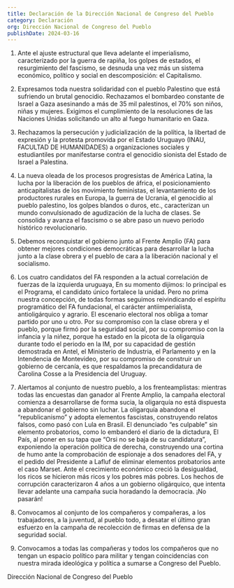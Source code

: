 ```yaml
---
title: Declaración de la Dirección Nacional de Congreso del Pueblo
category: Declaración
org: Dirección Nacional de Congreso del Pueblo
publishDate: 2024-03-16
---
```


1. Ante el ajuste estructural que lleva adelante el imperialismo, caracterizado por la guerra de rapiña, los golpes de estados, el resurgimiento del fascismo, se desnuda una vez más un sistema económico, político y social en descomposición: el Capitalismo.

2. Expresamos toda nuestra solidaridad con el pueblo Palestino que está sufriendo un brutal genocidio. Rechazamos el bombardeo constante de Israel a Gaza asesinando a más de 35 mil palestinos, el 70% son niños, niñas y mujeres. Exigimos el cumplimiento de la resoluciones de las Naciones Unidas solicitando un alto al fuego humanitario en Gaza.

3. Rechazamos la persecución y judicialización de la política, la libertad de expresión y la protesta promovida por el Estado Uruguayo (INAU, FACULTAD DE HUMANIDADES) a organizaciones sociales y estudiantiles por manifestarse contra el genocidio sionista del Estado de Israel a Palestina.

4. La nueva oleada de los procesos progresistas de América Latina, la lucha por la liberación de los pueblos de áfrica, el posicionamiento anticapitalistas de los movimiento feministas, el levantamiento de los productores rurales en Europa, la guerra de Ucrania, el genocidio al pueblo palestino, los golpes blandos o duros, etc., caracterizan un mundo convulsionado de agudización de la lucha de clases. Se consolida y avanza el fascismo o se abre paso un nuevo periodo histórico revolucionario.

5. Debemos reconquistar el gobierno junto al Frente Amplio (FA) para obtener mejores condiciones democráticas para desarrollar la lucha junto a la clase obrera y el pueblo de cara a la liberación nacional y el socialismo.

6. Los cuatro candidatos del FA responden a la actual correlación de fuerzas de la izquierda uruguaya, En su momento dijimos: lo principal es el Programa, el candidato único fortalece la unidad. Pero no prima nuestra concepción, de todas formas seguimos reivindicando el espíritu programático del FA fundacional, el carácter antiimperialista, antioligárquico y agrario. El escenario electoral nos obliga a tomar partido por uno u otro. Por su compromiso con la clase obrera y el pueblo, porque firmó por la seguridad social, por su compromiso con la infancia y la niñez, porque ha estado en la picota de la oligarquía durante todo el periodo en la IM, por su capacidad de gestión demostrada en Antel, el Ministerio de Industria, el Parlamento y en la Intendencia de Montevideo, por su compromiso de construir un gobierno de cercanía, es que respaldamos la precandidatura de Carolina Cosse a la Presidencia del Uruguay.

7. Alertamos al conjunto de nuestro pueblo, a los frenteamplistas: mientras todas las encuestas dan ganador al Frente Amplio, la campaña electoral comienza a desarrollarse de forma sucia, la oligarquía no está dispuesta a abandonar el gobierno sin luchar. La oligarquía abandona el “republicanismo” y adopta elementos fascistas, construyendo relatos falsos, como pasó con Lula en Brasil. El denunciado “es culpable” sin elemento probatorios, como lo embanderó el diario de la dictadura, El País, al poner en su tapa que “Orsi no se baja de su candidatura”, exponiendo la operación política de derecha, construyendo una cortina de humo ante la comprobación de espionaje a dos senadores del FA, y el pedido del Presidente a Lafluf de eliminar elementos probatorios ante el caso Marset. Ante el crecimiento económico creció la desigualdad, los ricos se hicieron más ricos y los pobres más pobres. Los hechos de corrupción caracterizaron 4 años a un gobierno oligárquico, que intenta llevar adelante una campaña sucia horadando la democracia. ¡No pasarán!

8. Convocamos al conjunto de los compañeros y compañeras, a los trabajadores, a la juventud, al pueblo todo, a desatar el último gran esfuerzo en la campaña de recolección de firmas en defensa de la seguridad social.

9. Convocamos a todas las compañeras y todos los compañeros que no tengan un espacio político para militar y tengan coincidencias con nuestra mirada ideológica y política a sumarse a Congreso del Pueblo.

Dirección Nacional de Congreso del Pueblo